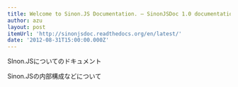 ```yaml
---
title: Welcome to Sinon.JS Documentation. — SinonJSDoc 1.0 documentation
author: azu
layout: post
itemUrl: 'http://sinonjsdoc.readthedocs.org/en/latest/'
date: '2012-08-31T15:00:00.000Z'
---
```

SInon.JSについてのドキュメント

Sinon.JSの内部構成などについて
